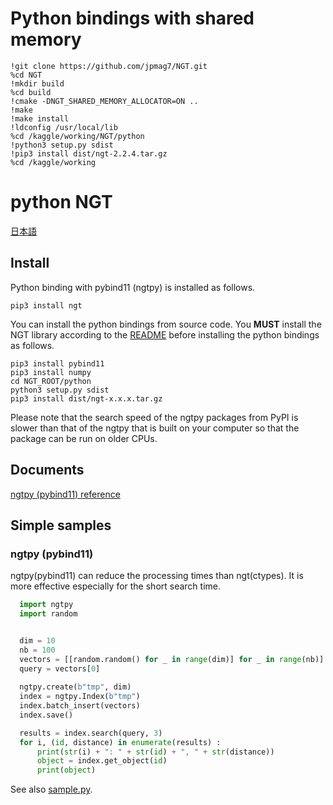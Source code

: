 
# Python bindings with shared memory

```
!git clone https://github.com/jpmag7/NGT.git
%cd NGT
!mkdir build
%cd build
!cmake -DNGT_SHARED_MEMORY_ALLOCATOR=ON ..
!make
!make install
!ldconfig /usr/local/lib
%cd /kaggle/working/NGT/python
!python3 setup.py sdist
!pip3 install dist/ngt-2.2.4.tar.gz
%cd /kaggle/working
```


# python NGT

[日本語](README-jp.md)

## Install
Python binding with pybind11 (ngtpy) is installed as follows.
```
pip3 install ngt
```
You can install the python bindings from source code. You **MUST** install the NGT library according to the [README](../README.md#build) before installing the python bindings as follows.
```
pip3 install pybind11
pip3 install numpy
cd NGT_ROOT/python
python3 setup.py sdist
pip3 install dist/ngt-x.x.x.tar.gz
```
Please note that the search speed of the ngtpy packages from PyPI is slower than that of the ngtpy that is built on your computer so that the package can be run on older CPUs.  

## Documents

[ngtpy (pybind11) reference](README-ngtpy.md)

## Simple samples

### ngtpy (pybind11)

ngtpy(pybind11) can reduce the processing times than ngt(ctypes). It is more effective especially for the short search time. 

```python
  import ngtpy
  import random


  dim = 10
  nb = 100
  vectors = [[random.random() for _ in range(dim)] for _ in range(nb)]
  query = vectors[0]
  
  ngtpy.create(b"tmp", dim)
  index = ngtpy.Index(b"tmp")
  index.batch_insert(vectors)
  index.save()

  results = index.search(query, 3)
  for i, (id, distance) in enumerate(results) :
      print(str(i) + ": " + str(id) + ", " + str(distance))
      object = index.get_object(id)
      print(object)

```

See also [sample.py](sample/sample.py).


